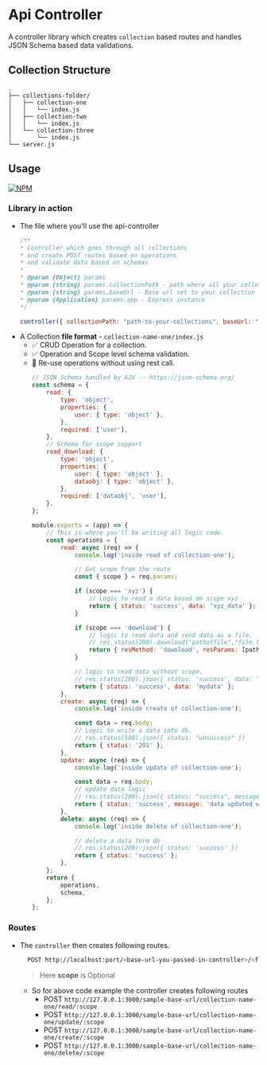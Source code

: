 # Api Controller
A controller library which creates `collection` based routes and handles JSON Schema based data validations.

## Collection Structure

```ascii
.
├── collections-folder/
│   ├── collection-one
│   │   └── index.js
│   ├── collection-two
│   │   └── index.js
│   └── collection-three
│       └── index.js
└── server.js
```

## Usage
[![NPM](https://nodei.co/npm/api-controller-express.png)](https://nodei.co/npm/api-controller-express/)


### Library in action
- The file where you'll use the api-controller
    ```js
    /**
   * Controller which goes through all collections
   * and create POST routes based on operations
   * and validate data based on schemas
   *
   * @param {Object} params
   * @param {string} params.collectionPath - path where all your collections are stored
   * @param {string} params.baseUrl - Base url set to your collection
   * @param {Application} params.app - Express instance
   */
    
    controller({ collectionPath: "path-to-your-collections", baseUrl: "/sample-base-url", app });

    ```
- A Collection **file format** - `collection-name-one/index.js` 
  - ✅ CRUD Operation for a collection.
  - ✅ Operation and Scope level schema validation.
  - 🌟 Re-use operations without using rest call.
    ```js
    // JSON Schema handled by AJV -- https://json-schema.org/
    const schema = {
        read: {
            type: 'object',
            properties: {
                user: { type: 'object' },
            },
            required: ['user'],
        },
        // Schema for scope support
        read_download: {
            type: 'object',
            properties: {
                user: { type: 'object' },
                dataobj: { type: 'object' },
            },
            required: ['dataobj', 'user'],
        },
    };

    module.exports = (app) => {
        // This is where you'll be writing all logic code.
        const operations = {
            read: async (req) => {
                console.log('inside read of collection-one');

                // Get scope from the route
                const { scope } = req.params;

                if (scope === 'xyz') {
                    // Logic to read a data based on scope xyz
                    return { status: 'success', data: 'xyz_data' };
                }

                if (scope === 'download') {
                    // logic to read data and send data as a file.
                    // res.status(200).download("pathoffile","file.txt")
                    return { resMethod: 'download', resParams: [path.join(__dirname, './index.js'), 'index.js'] };
                }

                // logic to read data without scope.
                // res.status(200).json({ status: 'success', data: 'mydata' })
                return { status: 'success', data: 'mydata' };
            },
            create: async (req) => {
                console.log('inside create of collection-one');

                const data = req.body;
                // Logic to write a data into db.
                // res.status(500).json({ status: "unsuccess" })
                return { status: '201' };
            },
            update: async (req) => {
                console.log('inside update of collection-one');

                const data = req.body;
                // update data logic
                // res.status(200).json({ status: "success", message: 'data updated with custom status code'  })
                return { status: 'success', message: 'data updated with custom status code' };
            },
            delete: async (req) => {
                console.log('inside delete of collection-one');

                // delete a data form db
                // res.status(200).json({ status: 'success' })
                return { status: 'success' };
            },
        };
        return {
            operations,
            schema,
        };
    };
    ```

### Routes
- The `controller` then creates following routes.
  ```sh
    POST http://localhost:port/<base-url-you-passed-in-controller>/<foldername-under-collectionPath>/<operation>/<scope>
  ```
  > Here **scope** is Optional
  - So for above code example the controller creates following routes
    - POST `http://127.0.0.1:3000/sample-base-url/collection-name-one/read/:scope`
    - POST `http://127.0.0.1:3000/sample-base-url/collection-name-one/update/:scope`
    - POST `http://127.0.0.1:3000/sample-base-url/collection-name-one/create/:scope`
    - POST `http://127.0.0.1:3000/sample-base-url/collection-name-one/delete/:scope`